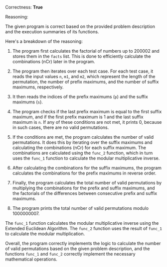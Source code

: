 Correctness: **True**

Reasoning: 

The given program is correct based on the provided problem description and the execution summaries of its functions. 

Here's a breakdown of the reasoning:

1. The program first calculates the factorial of numbers up to 200002 and stores them in the `facts` list. This is done to efficiently calculate the combinations (nCr) later in the program.

2. The program then iterates over each test case. For each test case, it reads the input values `n`, `m1`, and `m2`, which represent the length of the permutation, the number of prefix maximums, and the number of suffix maximums, respectively.

3. It then reads the indices of the prefix maximums (`p`) and the suffix maximums (`s`).

4. The program checks if the last prefix maximum is equal to the first suffix maximum, and if the first prefix maximum is 1 and the last suffix maximum is `n`. If any of these conditions are not met, it prints 0, because in such cases, there are no valid permutations.

5. If the conditions are met, the program calculates the number of valid permutations. It does this by iterating over the suffix maximums and calculating the combinations (nCr) for each suffix maximum. The combinations are calculated using the `func_2` function, which in turn uses the `func_1` function to calculate the modular multiplicative inverse.

6. After calculating the combinations for the suffix maximums, the program calculates the combinations for the prefix maximums in reverse order.

7. Finally, the program calculates the total number of valid permutations by multiplying the combinations for the prefix and suffix maximums, and the factorials of the differences between consecutive prefix and suffix maximums.

8. The program prints the total number of valid permutations modulo 1000000007.

The `func_1` function calculates the modular multiplicative inverse using the Extended Euclidean Algorithm. The `func_2` function uses the result of `func_1` to calculate the modular multiplication.

Overall, the program correctly implements the logic to calculate the number of valid permutations based on the given problem description, and the functions `func_1` and `func_2` correctly implement the necessary mathematical operations.